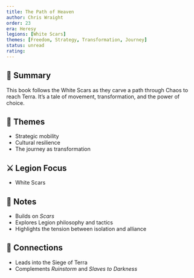 ```yaml
---
title: The Path of Heaven  
author: Chris Wraight  
order: 23
era: Heresy  
legions: [White Scars]  
themes: [Freedom, Strategy, Transformation, Journey]  
status: unread  
rating:  
---
```


## 🧭 Summary  
This book follows the White Scars as they carve a path through Chaos to reach Terra. It’s a tale of movement, transformation, and the power of choice.

## 🧠 Themes  
- Strategic mobility  
- Cultural resilience  
- The journey as transformation  

## ⚔️ Legion Focus  
- White Scars  

## 📝 Notes  
- Builds on *Scars*  
- Explores Legion philosophy and tactics  
- Highlights the tension between isolation and alliance  

## 🔗 Connections  
- Leads into the Siege of Terra  
- Complements *Ruinstorm* and *Slaves to Darkness*  